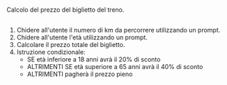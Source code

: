 #
Calcolo del prezzo del biglietto del treno.
##
1) Chidere all'utente il numero di km da percorrere utilizzando un prompt.
2) Chidere all'utente l'età utilizzando un prompt.
3) Calcolare il prezzo totale del biglietto.
4) Istruzione condizionale:
    - SE età inferiore a 18 anni avrà il 20% di sconto
    - ALTRIMENTI SE età superiore a 65 anni avrà il 40% di sconto
    - ALTRIMENTI pagherà il prezzo pieno
